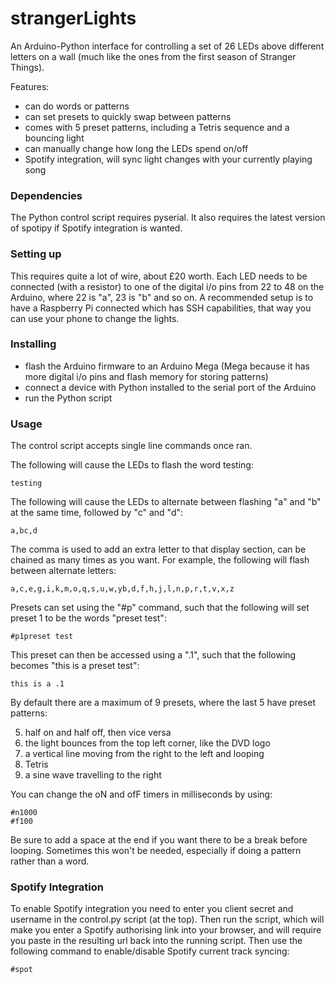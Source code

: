 # strangerLights
An Arduino-Python interface for controlling a set of 26 LEDs above different letters on a wall (much like the ones from the first season of Stranger Things).

Features:
 - can do words or patterns
 - can set presets to quickly swap between patterns
 - comes with 5 preset patterns, including a Tetris sequence and a bouncing light
 - can manually change how long the LEDs spend on/off
 - Spotify integration, will sync light changes with your currently playing song

### Dependencies
The Python control script requires pyserial. It also requires the latest version of spotipy if Spotify integration is wanted.

### Setting up
This requires quite a lot of wire, about £20 worth. Each LED needs to be connected (with a resistor) to one of the digital i/o pins from 22 to 48 on the Arduino, where 22 is "a", 23 is "b" and so on. A recommended setup is to have a Raspberry Pi connected which has SSH capabilities, that way you can use your phone to change the lights.

### Installing
 - flash the Arduino firmware to an Arduino Mega (Mega because it has more digital i/o pins and flash memory for storing patterns)
 - connect a device with Python installed to the serial port of the Arduino
 - run the Python script

### Usage
The control script accepts single line commands once ran.

The following will cause the LEDs to flash the word testing:
```
testing
```

The following will cause the LEDs to alternate between flashing "a" and "b" at the same time, followed by "c" and "d":
```
a,bc,d
```

The comma is used to add an extra letter to that display section, can be chained as many times as you want. For example, the following will flash between alternate letters:
```
a,c,e,g,i,k,m,o,q,s,u,w,yb,d,f,h,j,l,n,p,r,t,v,x,z
```

Presets can set using the "#p" command, such that the following will set preset 1 to be the words "preset test":
```
#p1preset test
```

This preset can then be accessed using a ".1", such that the following becomes "this is a preset test":
```
this is a .1
```

By default there are a maximum of 9 presets, where the last 5 have preset patterns:

5) half on and half off, then vice versa
6) the light bounces from the top left corner, like the DVD logo
7) a vertical line moving from the right to the left and looping
8) Tetris
9) a sine wave travelling to the right

You can change the oN and ofF timers in milliseconds by using:
```
#n1000
#f100
```

Be sure to add a space at the end if you want there to be a break before looping. Sometimes this won't be needed, especially if doing a pattern rather than a word.


### Spotify Integration

To enable Spotify integration you need to enter you client secret and username in the control.py script (at the top). Then run the script, which will make you enter a Spotify authorising link into your browser, and will require you paste in the resulting url back into the running script. Then use the following command to enable/disable Spotify current track syncing:
```
#spot
```
